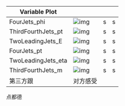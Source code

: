 | Variable Plot      |                              |   |   |
| ------------------ | ---------------------------- | - | - |
| FourJets_phi       | ![img](FourJets_phi.png)       | s | s |
| ThirdFourthJets_pt | ![img](ThirdFourthJets_pt.png) | s | s |
| TwoLeadingJets_E   | ![img](TwoLeadingJets_E.png)   | s | s |
| FourJets_pt        | ![img](FourJets_pt.png)        | s | s |
| TwoLeadingJets_eta | ![img](TwoLeadingJets_eta.png) | s | s |
| ThirdFourthJets_m  | ![img](ThirdFourthJets_m.png)  | s | s |
| 第三方跟           | 对方感受                     |   |   |
点都德